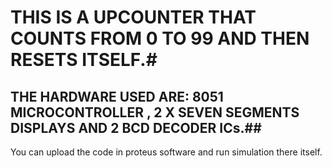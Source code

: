 # THIS IS A UPCOUNTER THAT COUNTS FROM 0 TO 99 AND THEN RESETS ITSELF.#
## THE HARDWARE USED ARE: 8051 MICROCONTROLLER , 2 X SEVEN SEGMENTS DISPLAYS AND 2 BCD DECODER ICs.##
You can upload the code in proteus software and run simulation there itself.
